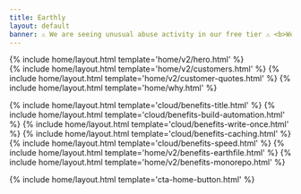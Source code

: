 ```yaml
---
title: Earthly
layout: default
banner: ⚠️ We are seeing unusual abuse activity in our free tier ⚠️ <b>We are temporarily requiring verifying the account with a credit card before being able to launch satellites. <a href="https://status.earthly.dev/">Status</a></b>
---
```


<!-- Gavin, 20231109, A/B test homepage-hero-earthfile-image: added divs -->
<div id="homepage-hero-earthfile-image-control-01">{% include home/layout.html template='home/v2/hero.html' %}</div>
<div id="homepage-hero-earthfile-image-test-01" style="display: none">
  <div class="lg:hidden">{% include home/layout.html template='home/v2/hero-with-graphic-mobile.html' %}</div>
  <div class="hidden lg:block">{% include home/layout.html template='home/v2/hero-with-graphic.html' %}</div>
</div>
{% include home/layout.html template='home/v2/customers.html' %}
{% include home/layout.html template='home/v2/customer-quotes.html' %}
{% include home/layout.html template='home/why.html' %}

{% include home/layout.html template='cloud/benefits-title.html' %}
{% include home/layout.html template='cloud/benefits-build-automation.html' %}
{% include home/layout.html template='cloud/benefits-write-once.html' %}
{% include home/layout.html template='cloud/benefits-caching.html' %}
{% include home/layout.html template='cloud/benefits-speed.html' %}
{% include home/layout.html template='home/v2/benefits-earthfile.html' %}
{% include home/layout.html template='home/v2/benefits-monorepo.html' %}

{% include home/layout.html template='cta-home-button.html' %}
